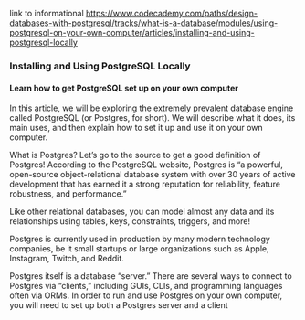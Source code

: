 link to informational
https://www.codecademy.com/paths/design-databases-with-postgresql/tracks/what-is-a-database/modules/using-postgresql-on-your-own-computer/articles/installing-and-using-postgresql-locally


### Installing and Using PostgreSQL Locally

#### Learn how to get PostgreSQL set up on your own computer

In this article, we will be exploring the extremely prevalent database engine called PostgreSQL (or Postgres, for short). We will describe what it does, its main uses, and then explain how to set it up and use it on your own computer.

What is Postgres?
Let’s go to the source to get a good definition of Postgres! According to the PostgreSQL website, Postgres is “a powerful, open-source object-relational database system with over 30 years of active development that has earned it a strong reputation for reliability, feature robustness, and performance.”

Like other relational databases, you can model almost any data and its relationships using tables, keys, constraints, triggers, and more!

Postgres is currently used in production by many modern technology companies, be it small startups or large organizations such as Apple, Instagram, Twitch, and Reddit.

Postgres itself is a database “server.” There are several ways to connect to Postgres via “clients,” including GUIs, CLIs, and programming languages often via ORMs. In order to run and use Postgres on your own computer, you will need to set up both a Postgres server and a client

